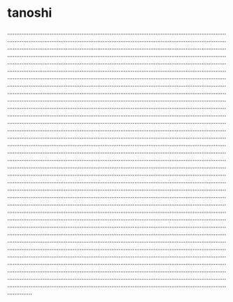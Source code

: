 # tanoshi

..................................................................................................................................................................................................................................................................................................................................................................................................................................................................................................................................................................................................................................................................................................................................................................................................................................................................................................................................................................................................................................................................................................................................................................................................................................................................................................................................................................................................................................................................................................................................................................................................................................................................................................................................................................................................................................................................................................................................................................................................................................................................................................................................................................................................................................................................................................................................................................................................................................................................................................................................................................................................................................................................................................................................................................................................................................................................................................................................................................................................................................................................................................................................................................................................................................................................................................................................................................................................................................................................................................................................................................................................................................................................................................................................................................................................................................................................................................................................................................................................................................................................................................................................................................................................................................................................................................................................................................................................................................................................................................................................